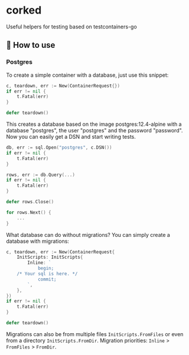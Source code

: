# corked
 Useful helpers for testing based on testcontainers-go

## 🔨 How to use
### Postgres
To create a simple container with a database, just use this snippet:
```go
c, teardown, err := New(ContainerRequest{})
if err != nil {
	t.Fatal(err)
}

defer teardown()
```
This creates a database based on the image postgres:12.4-alpine with a database "postgres", the user "postgres" and the password "password". Now you can easily get a DSN and start writing tests.
```go
db, err := sql.Open("postgres", c.DSN())
if err != nil {
	t.Fatal(err)
}

rows, err := db.Query(...)
if err != nil {
    t.Fatal(err)
}

defer rows.Close()

for rows.Next() {
    ...
}
```

What database can do without migrations? You can simply create a database with migrations:
```go
c, teardown, err := New(ContainerRequest{
	InitScripts: InitScripts{
		Inline: `
			begin;
	/* Your sql is here. */
			commit;
		`,
	},
})
if err != nil {
	t.Fatal(err)
}

defer teardown()
```
Migrations can also be from multiple files `InitScripts.FromFiles` or even from a directory `InitScripts.FromDir`.
Migration priorities: `Inline` > `FromFiles` > `FromDir`.
